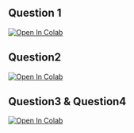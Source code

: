 ## Question 1

[![Open In Colab](https://colab.research.google.com/assets/colab-badge.svg)](https://colab.research.google.com/drive/1l4EEXq-PhePV3ePCMfOZUYaaEt4onlsU?usp=sharing)


## Question2
[![Open In Colab](https://colab.research.google.com/assets/colab-badge.svg)](https://colab.research.google.com/drive/17wJ7IPJO93maX3LWLjIkj66cPVsqcRNa?usp=sharing)


## Question3 & Question4
[![Open In Colab](https://colab.research.google.com/assets/colab-badge.svg)](https://colab.research.google.com/drive/1E0lJCA9oYe6QeXqLbgyyhyl8h8A8mq8F?usp=sharing)

